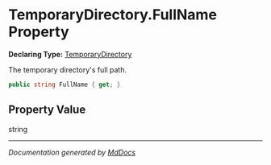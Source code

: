 # TemporaryDirectory.FullName Property

**Declaring Type:** [TemporaryDirectory](../Type.md)

The temporary directory's full path.

```csharp
public string FullName { get; }
```

## Property Value

string

___

*Documentation generated by [MdDocs](https://github.com/ap0llo/mddocs)*
